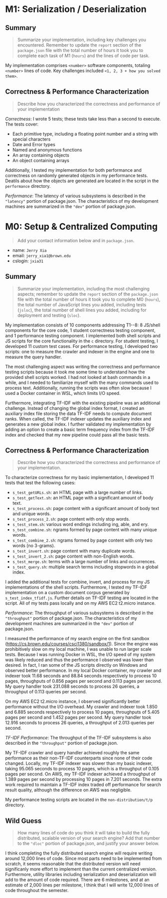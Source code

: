 # M1: Serialization / Deserialization

## Summary

> Summarize your implementation, including key challenges you encountered. Remember to update the `report` section of the `package.json` file with the total number of hours it took you to complete each task of M1 (`hours`) and the lines of code per task.

My implementation comprises `<number>` software components, totaling `<number>` lines of code. Key challenges included `<1, 2, 3 + how you solved them>`.

## Correctness & Performance Characterization

> Describe how you characterized the correctness and performance of your implementation

*Correctness*: I wrote 5 tests; these tests take less than a second to execute. The tests cover:
- Each primitive type, including a floating point number and a string with special characters
- Date and Error types
- Named and anonymous functions
- An array containing objects
- An object containing arrays

Additionally, I tested my implementation for both performance and correctness on randomly generated objects in my performance tests. Deatils about how the objects are generated are located in the script in the `performance` directory.

*Performance*: The latency of various subsystems is described in the `"latency"` portion of package.json. The characteristics of my development machines are summarized in the `"dev"` portion of package.json.

# M0: Setup & Centralized Computing

> Add your contact information below and in `package.json`.
* name: `Jerry Xia`
* email: `jerry_xia1@brown.edu`
* cslogin: `jxia31`

## Summary

> Summarize your implementation, including the most challenging aspects; remember to update the `report` section of the `package.json` file with the total number of hours it took you to complete M0 (`hours`), the total number of JavaScript lines you added, including tests (`jsloc`), the total number of shell lines you added, including for deployment and testing (`sloc`).

My implementation consists of 10 components addressing T1--8: 8 JS/shell components for the core code, 1 student correctness testing component, and 1 performance testing component. I implemented both shell scripts and JS scripts for the core functionality in the `c` directory. For student testing, I developed 11 custom test cases. For performance testing, I developed two scripts: one to measure the crawler and indexer in the engine and one to measure the query handler.

The most challenging aspect was writing the correctness and performance testing scripts because it took me some time to understand how the provided shell scripts worked. I had not looked at bash commands in a while, and I needed to familiarize myself with the many commands used to process text. Additionally, running the scripts was often slow because I used a Docker container in WSL, which limits I/O speed.

Furthermore, integrating TF-IDF with the existing pipeline was an additional challenge. Instead of changing the global index format, I created an auxiliary index file storing the data TF-IDF needs to compute document ranks. When called, the TF-IDF indexer updates the auxiliary index and generates a new global index. I further validated my implementation by adding an option to create a basic term frequency index from the TF-IDF index and checked that my new pipeline could pass all the basic tests.

## Correctness & Performance Characterization

> Describe how you characterized the correctness and performance of your implementation.

To characterize correctness for my basic implementation, I developed 11 tests that test the following cases:
- `s_test_getURLs.sh`: an HTML page with a large number of links.
- `s_test_getText.sh`: an HTML page with a significant amount of body text.
- `s_test_process.sh`: page content with a significant amount of body text and unique words.
- `s_test_process_2.sh`: page content with only stop words.
- `s_test_stem.sh`: various word endings including ing, able, and ery.
- `s_test_combine.sh`: ngrams formed by page content with many unique words.
- `s_test_combine_2.sh`: ngrams formed by page content with only two words (no 3-grams).
- `s_test_invert.sh`: page content with many duplicate words.
- `s_test_invert_2.sh`: page content with non-English words.
- `s_test_merge.sh`: terms with a large number of links and occurrences.
- `s_test_query.sh`: multiple search terms including stopwords in a global index.

I added the additional tests for combine, invert, and process for my JS implementations of the shell scripts. Furthermore, I tested my TF-IDF implementation on a custom document corpus generated by `s_test_index_tfidf.js`. Further details on TF-IDF testing are located in the script. All of my tests pass locally and on my AWS EC2 t2.micro instance.

*Performance*: The throughput of various subsystems is described in the `"throughput"` portion of package.json. The characteristics of my development machines are summarized in the `"dev"` portion of package.json.

I measured the performance of my search engine on the first sandbox (https://cs.brown.edu/courses/csci1380/sandbox/1). Since the engine was prohibitively slow on my local machine, I was unable to run larger scale tests. Because I was running Docker in WSL, the I/O speed of my system was likely reduced and thus the performance I observed was lower than desired. In fact, I ran some of the JS scripts directly on Windows and observed better performance. In my local Docker container, my crawler and indexer took 11.68 seconds and 88.84 seconds respectively to process 10 pages, throughputs of 0.856 pages per second and 0.113 pages per second. My query handler took 231.088 seconds to process 26 queries, a throughput of 0.113 queries per second.

On my AWS EC2 t2.micro instance, I observed significantly better performance without the I/O overhead. My crawler and indexer took 1.850 and 6.885 seconds respectively to process 10 pages, throughputs of 5.405 pages per second and 1.452 pages per second. My query handler took 12.916 seconds to process 26 queries, a throughput of 2.013 queries per second.

*TF-IDF Performance*: The throughput of the TF-IDF subsystems is also described in the `"throughput"` portion of package.json.

My TF-IDF crawler and query handler achieved roughly the same performance as their non-TF-IDF counterparts since none of their code changed. Locally, my TF-IDF indexer was slower than my basic indexer, taking 95.065 seconds to process 10 pages, which is a throughput of 0.105 pages per second. On AWS, my TF-IDF indexer achieved a throughput of 1.389 pages per second by processing 10 pages in 7.201 seconds. The extra work required to maintain a TF-IDF index traded off performance for search result quality, although the difference on AWS was negligible.

My performance testing scripts are located in the `non-distribution/t/p` directory.

## Wild Guess

> How many lines of code do you think it will take to build the fully distributed, scalable version of your search engine? Add that number to the `"dloc"` portion of package.json, and justify your answer below.

I think completing the fully distributed search engine will require writing around 12,000 lines of code. Since most parts need to be implemented from scratch, it seems reasonable that the distributed version will need significanly more effort to implement than the current centralized version. Furthermore, utility libraries including serialization and deserialization will add to the amount of code required. There are 6 milestones, and at an estimate of 2,000 lines per milestone, I think that I will write 12,000 lines of code throughout the semester.